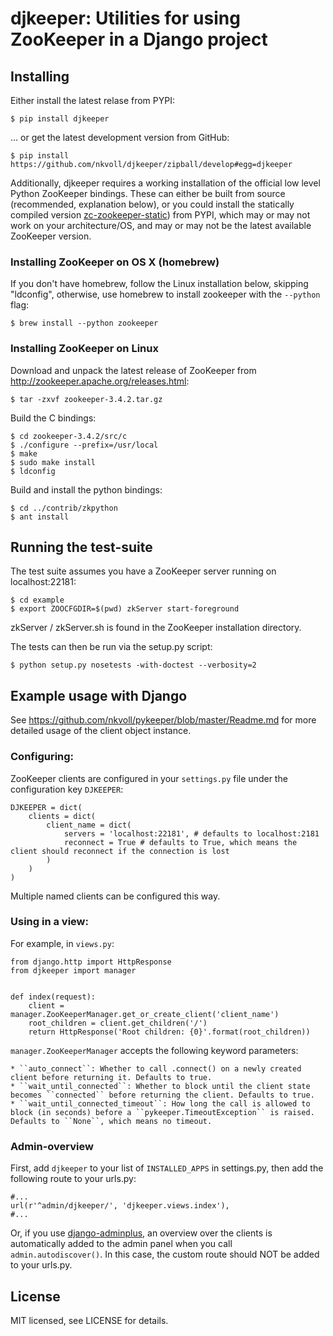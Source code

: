 # djkeeper: Utilities for using ZooKeeper in a Django project


## Installing

Either install the latest relase from PYPI:

    $ pip install djkeeper

... or get the latest development version from GitHub:

    $ pip install https://github.com/nkvoll/djkeeper/zipball/develop#egg=djkeeper

Additionally, djkeeper requires a working installation of the official low level Python ZooKeeper bindings. These can either be built from source (recommended, explanation below), or
you could install the statically compiled version [zc-zookeeper-static](http://pypi.python.org/pypi/zc-zookeeper-static)) from PYPI, which may or may not work on your architecture/OS, and may
or may not be the latest available ZooKeeper version.


### Installing ZooKeeper on OS X (homebrew)

If you don't have homebrew, follow the Linux installation below, skipping "ldconfig", otherwise, use homebrew to install zookeeper with the ``--python`` flag:

    $ brew install --python zookeeper


### Installing ZooKeeper on Linux

Download and unpack the latest release of ZooKeeper from http://zookeeper.apache.org/releases.html:

    $ tar -zxvf zookeeper-3.4.2.tar.gz

Build the C bindings:

    $ cd zookeeper-3.4.2/src/c
    $ ./configure --prefix=/usr/local
    $ make
    $ sudo make install
    $ ldconfig

Build and install the python bindings:

    $ cd ../contrib/zkpython
    $ ant install


## Running the test-suite

The test suite assumes you have a ZooKeeper server running on localhost:22181:

    $ cd example
    $ export ZOOCFGDIR=$(pwd) zkServer start-foreground

zkServer / zkServer.sh is found in the ZooKeeper installation directory.

The tests can then be run via the setup.py script:

    $ python setup.py nosetests -with-doctest --verbosity=2


## Example usage with Django

See https://github.com/nkvoll/pykeeper/blob/master/Readme.md for more detailed usage of the client object instance.

### Configuring:

ZooKeeper clients are configured in your ``settings.py`` file under the configuration key ``DJKEEPER``:

    DJKEEPER = dict(
        clients = dict(
            client_name = dict(
                servers = 'localhost:22181', # defaults to localhost:2181
                reconnect = True # defaults to True, which means the client should reconnect if the connection is lost
            )
        )
    )

Multiple named clients can be configured this way.

### Using in a view:

For example, in ``views.py``:

    from django.http import HttpResponse
    from djkeeper import manager


    def index(request):
        client = manager.ZooKeeperManager.get_or_create_client('client_name')
        root_children = client.get_children('/')
        return HttpResponse('Root children: {0}'.format(root_children))


``manager.ZooKeeperManager`` accepts the following keyword parameters:

    * ``auto_connect``: Whether to call .connect() on a newly created client before returning it. Defaults to true.
    * ``wait_until_connected``: Whether to block until the client state becomes ``connected`` before returning the client. Defaults to true.
    * ``wait_until_connected_timeout``: How long the call is allowed to block (in seconds) before a ``pykeeper.TimeoutException`` is raised. Defaults to ``None``, which means no timeout.


### Admin-overview

First, add ``djkeeper`` to your list of ``INSTALLED_APPS`` in settings.py, then
add the following route to your urls.py:

    #...
    url(r'^admin/djkeeper/', 'djkeeper.views.index'),
    #...

Or, if you use [django-adminplus](https://github.com/jsocol/django-adminplus), an overview over the clients is automatically
added to the admin panel when you call ``admin.autodiscover()``. In this case, the custom route should NOT be added to your urls.py.


## License

MIT licensed, see LICENSE for details.